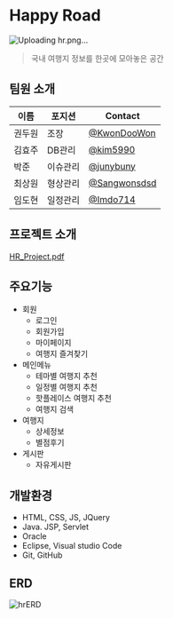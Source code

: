 # Happy Road
![Uploading hr.png…]()

> 국내 여행지 정보를 한곳에 모아놓은 공간

## 팀원 소개

| 이름 | 포지션 | Contact |
| --- | --- | --- |
| 권두원 | 조장 | [@KwonDooWon](https://github.com/KwonDooWon) |
| 김효주 | DB관리 | [@kim5990](https://github.com/kim5990) |
| 박준 | 이슈관리 | [@junybuny](https://github.com/junybuny) |
| 최상원 | 형상관리 | [@Sangwonsdsd](https://github.com/Sangwonsdsd) |
| 임도현 | 일정관리 | [@Imdo714](https://github.com/Imdo714) |

## 프로젝트 소개
[HR_Project.pdf](https://github.com/kim5990/HappyRoad_Project/blob/main/Happy_Road%20Project.pdf)

## 주요기능
* 회원
  * 로그인
  * 회원가입
  * 마이페이지
  * 여행지 즐겨찾기
* 메인메뉴
  * 테마별 여행지 추천
  * 일정별 여행지 추천
  * 핫플레이스 여행지 추천
  * 여행지 검색
* 여행지
  * 상세정보
  * 별점후기
* 게시판
  * 자유게시판 

## 개발환경
* HTML, CSS, JS, JQuery
* Java. JSP, Servlet
* Oracle
* Eclipse, Visual studio Code
* Git, GitHub


## ERD
![hrERD](https://github.com/kim5990/HappyRoad_Project/assets/152765272/496f3947-f0a1-4930-90b4-5713f4d8a71a)
